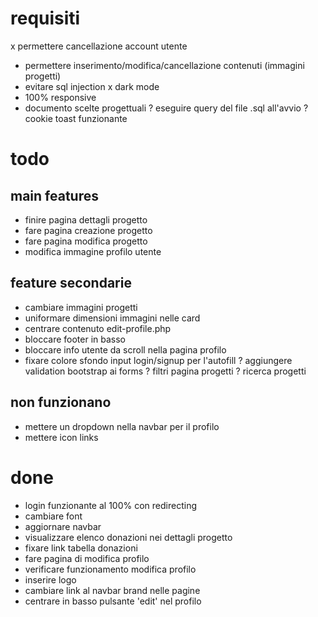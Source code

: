 # requisiti
x permettere cancellazione account utente
- permettere inserimento/modifica/cancellazione contenuti (immagini progetti)
- evitare sql injection
x dark mode
- 100% responsive
- documento scelte progettuali
? eseguire query del file .sql all'avvio
? cookie toast funzionante


# todo
## main features
- finire pagina dettagli progetto
- fare pagina creazione progetto
- fare pagina modifica progetto
- modifica immagine profilo utente

## feature secondarie
- cambiare immagini progetti
- uniformare dimensioni immagini nelle card
- centrare contenuto edit-profile.php
- bloccare footer in basso
- bloccare info utente da scroll nella pagina profilo
- fixare colore sfondo input login/signup per l'autofill
? aggiungere validation bootstrap ai forms
? filtri pagina progetti
? ricerca progetti

## non funzionano
- mettere un dropdown nella navbar per il profilo
- mettere icon links


# done
- login funzionante al 100% con redirecting
- cambiare font
- aggiornare navbar
- visualizzare elenco donazioni nei dettagli progetto
- fixare link tabella donazioni
- fare pagina di modifica profilo
- verificare funzionamento modifica profilo
- inserire logo
- cambiare link al navbar brand nelle pagine
- centrare in basso pulsante 'edit' nel profilo